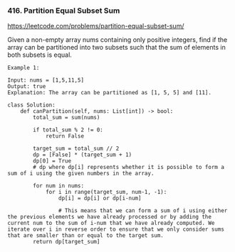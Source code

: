 ### 416. Partition Equal Subset Sum

https://leetcode.com/problems/partition-equal-subset-sum/

Given a non-empty array nums containing only positive integers, find if the array can be partitioned into two subsets such that the sum of elements in both subsets is equal.

```
Example 1:

Input: nums = [1,5,11,5]
Output: true
Explanation: The array can be partitioned as [1, 5, 5] and [11].
```

```
class Solution:
    def canPartition(self, nums: List[int]) -> bool:
        total_sum = sum(nums)
        
        if total_sum % 2 != 0:
            return False
        
        target_sum = total_sum // 2
        dp = [False] * (target_sum + 1)
        dp[0] = True
        # dp where dp[i] represents whether it is possible to form a sum of i using the given numbers in the array.

        for num in nums:
            for i in range(target_sum, num-1, -1):
                dp[i] = dp[i] or dp[i-num]
                
                # This means that we can form a sum of i using either the previous elements we have already processed or by adding the current num to the sum of i-num that we have already computed. We iterate over i in reverse order to ensure that we only consider sums that are smaller than or equal to the target sum.
        return dp[target_sum]
```        
